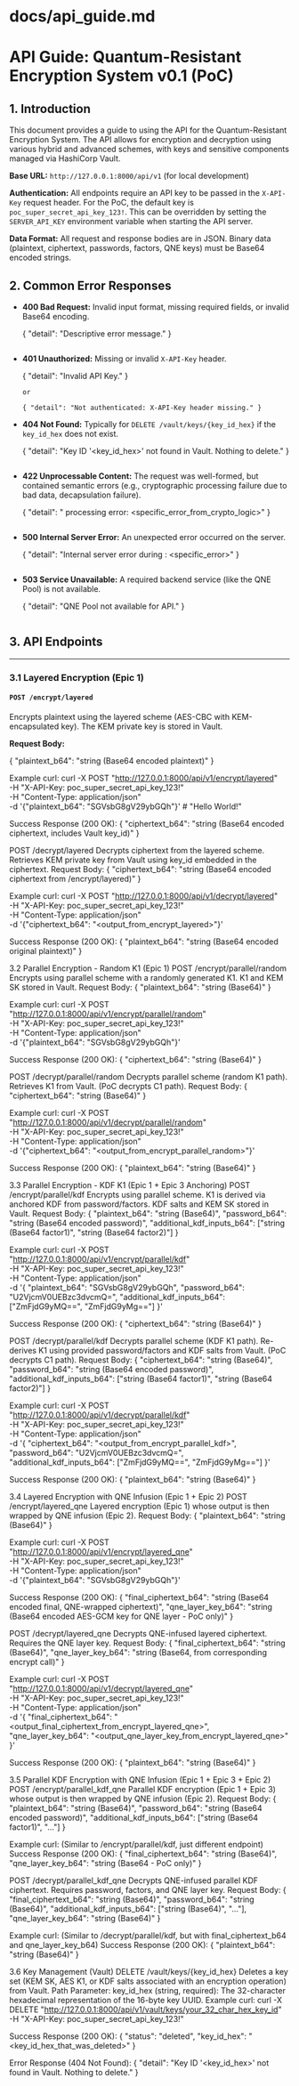 # docs/api_guide.md

# API Guide: Quantum-Resistant Encryption System v0.1 (PoC)

## 1. Introduction

This document provides a guide to using the API for the Quantum-Resistant Encryption System.
The API allows for encryption and decryption using various hybrid and advanced schemes,
with keys and sensitive components managed via HashiCorp Vault.

**Base URL:** `http://127.0.0.1:8000/api/v1` (for local development)

**Authentication:**
All endpoints require an API key to be passed in the `X-API-Key` request header.
For the PoC, the default key is `poc_super_secret_api_key_123!`. This can be overridden by setting the `SERVER_API_KEY` environment variable when starting the API server.

**Data Format:**
All request and response bodies are in JSON. Binary data (plaintext, ciphertext, passwords, factors, QNE keys) must be Base64 encoded strings.

## 2. Common Error Responses

*   **400 Bad Request:** Invalid input format, missing required fields, or invalid Base64 encoding.

    { "detail": "Descriptive error message." }
    ```
*   **401 Unauthorized:** Missing or invalid `X-API-Key` header.
  
    { "detail": "Invalid API Key." } 
    ``` 
    or 
   
    { "detail": "Not authenticated: X-API-Key header missing." }
    ```
*   **404 Not Found:** Typically for `DELETE /vault/keys/{key_id_hex}` if the `key_id_hex` does not exist.

    { "detail": "Key ID '<key_id_hex>' not found in Vault. Nothing to delete." }
    ```
*   **422 Unprocessable Content:** The request was well-formed, but contained semantic errors (e.g., cryptographic processing failure due to bad data, decapsulation failure).

    { "detail": "<Operation> processing error: <specific_error_from_crypto_logic>" }
    ```
*   **500 Internal Server Error:** An unexpected error occurred on the server.

    { "detail": "Internal server error during <Operation>: <specific_error>" }
    ```
*   **503 Service Unavailable:** A required backend service (like the QNE Pool) is not available.

    { "detail": "QNE Pool not available for API." }
    ```

## 3. API Endpoints

---
### 3.1 Layered Encryption (Epic 1)

#### `POST /encrypt/layered`
Encrypts plaintext using the layered scheme (AES-CBC with KEM-encapsulated key). The KEM private key is stored in Vault.

**Request Body:**

{
    "plaintext_b64": "string (Base64 encoded plaintext)"
}

Example curl:
curl -X POST "http://127.0.0.1:8000/api/v1/encrypt/layered" \
-H "X-API-Key: poc_super_secret_api_key_123!" \
-H "Content-Type: application/json" \
-d '{"plaintext_b64": "SGVsbG8gV29ybGQh"}' # "Hello World!"


Success Response (200 OK):
{
    "ciphertext_b64": "string (Base64 encoded ciphertext, includes Vault key_id)"
}


POST /decrypt/layered
Decrypts ciphertext from the layered scheme. Retrieves KEM private key from Vault using key_id embedded in the ciphertext.
Request Body:
{
    "ciphertext_b64": "string (Base64 encoded ciphertext from /encrypt/layered)"
}


Example curl:
curl -X POST "http://127.0.0.1:8000/api/v1/decrypt/layered" \
-H "X-API-Key: poc_super_secret_api_key_123!" \
-H "Content-Type: application/json" \
-d '{"ciphertext_b64": "<output_from_encrypt_layered>"}'


Success Response (200 OK):
{
    "plaintext_b64": "string (Base64 encoded original plaintext)"
}


3.2 Parallel Encryption - Random K1 (Epic 1)
POST /encrypt/parallel/random
Encrypts using parallel scheme with a randomly generated K1. K1 and KEM SK stored in Vault.
Request Body:
{
    "plaintext_b64": "string (Base64)"
}


Example curl:
curl -X POST "http://127.0.0.1:8000/api/v1/encrypt/parallel/random" \
-H "X-API-Key: poc_super_secret_api_key_123!" \
-H "Content-Type: application/json" \
-d '{"plaintext_b64": "SGVsbG8gV29ybGQh"}'


Success Response (200 OK):
{
    "ciphertext_b64": "string (Base64)"
}


POST /decrypt/parallel/random
Decrypts parallel scheme (random K1 path). Retrieves K1 from Vault. (PoC decrypts C1 path).
Request Body:
{
    "ciphertext_b64": "string (Base64)"
}


Example curl:
curl -X POST "http://127.0.0.1:8000/api/v1/decrypt/parallel/random" \
-H "X-API-Key: poc_super_secret_api_key_123!" \
-H "Content-Type: application/json" \
-d '{"ciphertext_b64": "<output_from_encrypt_parallel_random>"}'

Success Response (200 OK):
{
    "plaintext_b64": "string (Base64)"
}


3.3 Parallel Encryption - KDF K1 (Epic 1 + Epic 3 Anchoring)
POST /encrypt/parallel/kdf
Encrypts using parallel scheme. K1 is derived via anchored KDF from password/factors. KDF salts and KEM SK stored in Vault.
Request Body:
{
    "plaintext_b64": "string (Base64)",
    "password_b64": "string (Base64 encoded password)",
    "additional_kdf_inputs_b64": ["string (Base64 factor1)", "string (Base64 factor2)"] 
}

Example curl:
curl -X POST "http://127.0.0.1:8000/api/v1/encrypt/parallel/kdf" \
-H "X-API-Key: poc_super_secret_api_key_123!" \
-H "Content-Type: application/json" \
-d '{
    "plaintext_b64": "SGVsbG8gV29ybGQh",
    "password_b64": "U2VjcmV0UEBzc3dvcmQ=", 
    "additional_kdf_inputs_b64": ["ZmFjdG9yMQ==", "ZmFjdG9yMg=="]
}'

Success Response (200 OK):
{
    "ciphertext_b64": "string (Base64)"
}

POST /decrypt/parallel/kdf
Decrypts parallel scheme (KDF K1 path). Re-derives K1 using provided password/factors and KDF salts from Vault. (PoC decrypts C1 path).
Request Body:
{
    "ciphertext_b64": "string (Base64)",
    "password_b64": "string (Base64 encoded password)",
    "additional_kdf_inputs_b64": ["string (Base64 factor1)", "string (Base64 factor2)"]
}

Example curl:
curl -X POST "http://127.0.0.1:8000/api/v1/decrypt/parallel/kdf" \
-H "X-API-Key: poc_super_secret_api_key_123!" \
-H "Content-Type: application/json" \
-d '{
    "ciphertext_b64": "<output_from_encrypt_parallel_kdf>",
    "password_b64": "U2VjcmV0UEBzc3dvcmQ=",
    "additional_kdf_inputs_b64": ["ZmFjdG9yMQ==", "ZmFjdG9yMg=="]
}'

Success Response (200 OK):
{
    "plaintext_b64": "string (Base64)"
}

3.4 Layered Encryption with QNE Infusion (Epic 1 + Epic 2)
POST /encrypt/layered_qne
Layered encryption (Epic 1) whose output is then wrapped by QNE infusion (Epic 2).
Request Body:
{
    "plaintext_b64": "string (Base64)"
}

Example curl:
curl -X POST "http://127.0.0.1:8000/api/v1/encrypt/layered_qne" \
-H "X-API-Key: poc_super_secret_api_key_123!" \
-H "Content-Type: application/json" \
-d '{"plaintext_b64": "SGVsbG8gV29ybGQh"}'

Success Response (200 OK):
{
    "final_ciphertext_b64": "string (Base64 encoded final, QNE-wrapped ciphertext)",
    "qne_layer_key_b64": "string (Base64 encoded AES-GCM key for QNE layer - PoC only)"
}

POST /decrypt/layered_qne
Decrypts QNE-infused layered ciphertext. Requires the QNE layer key.
Request Body:
{
    "final_ciphertext_b64": "string (Base64)",
    "qne_layer_key_b64": "string (Base64, from corresponding encrypt call)"
}

Example curl:
curl -X POST "http://127.0.0.1:8000/api/v1/decrypt/layered_qne" \
-H "X-API-Key: poc_super_secret_api_key_123!" \
-H "Content-Type: application/json" \
-d '{
    "final_ciphertext_b64": "<output_final_ciphertext_from_encrypt_layered_qne>",
    "qne_layer_key_b64": "<output_qne_layer_key_from_encrypt_layered_qne>"
}'

Success Response (200 OK):
{
    "plaintext_b64": "string (Base64)"
}

3.5 Parallel KDF Encryption with QNE Infusion (Epic 1 + Epic 3 + Epic 2)
POST /encrypt/parallel_kdf_qne
Parallel KDF encryption (Epic 1 + Epic 3) whose output is then wrapped by QNE infusion (Epic 2).
Request Body:
{
    "plaintext_b64": "string (Base64)",
    "password_b64": "string (Base64 encoded password)",
    "additional_kdf_inputs_b64": ["string (Base64 factor1)", "..."] 
}

Example curl: (Similar to /encrypt/parallel/kdf, just different endpoint)
Success Response (200 OK):
{
    "final_ciphertext_b64": "string (Base64)",
    "qne_layer_key_b64": "string (Base64 - PoC only)"
}

POST /decrypt/parallel_kdf_qne
Decrypts QNE-infused parallel KDF ciphertext. Requires password, factors, and QNE layer key.
Request Body:
{
    "final_ciphertext_b64": "string (Base64)",
    "password_b64": "string (Base64)",
    "additional_kdf_inputs_b64": ["string (Base64)", "..."],
    "qne_layer_key_b64": "string (Base64)"
}

Example curl: (Similar to /decrypt/parallel/kdf, but with final_ciphertext_b64 and qne_layer_key_b64)
Success Response (200 OK):
{
    "plaintext_b64": "string (Base64)"
}

3.6 Key Management (Vault)
DELETE /vault/keys/{key_id_hex}
Deletes a key set (KEM SK, AES K1, or KDF salts associated with an encryption operation) from Vault.
Path Parameter:
key_id_hex (string, required): The 32-character hexadecimal representation of the 16-byte key UUID.
Example curl:
curl -X DELETE "http://127.0.0.1:8000/api/v1/vault/keys/your_32_char_hex_key_id" \
-H "X-API-Key: poc_super_secret_api_key_123!"

Success Response (200 OK):
{
    "status": "deleted",
    "key_id_hex": "<key_id_hex_that_was_deleted>"
}

Error Response (404 Not Found):
{
    "detail": "Key ID '<key_id_hex>' not found in Vault. Nothing to delete."
}